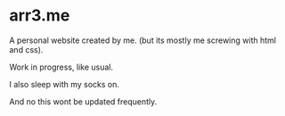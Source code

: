 # arr3.me
A personal website created by me. (but its mostly me screwing with html and css).

Work in progress, like usual.

I also sleep with my socks on.

And no this wont be updated frequently.
